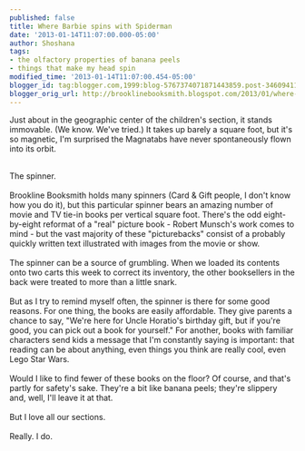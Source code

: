 ```yaml
---
published: false
title: Where Barbie spins with Spiderman
date: '2013-01-14T11:07:00.000-05:00'
author: Shoshana
tags:
- the olfactory properties of banana peels
- things that make my head spin
modified_time: '2013-01-14T11:07:00.454-05:00'
blogger_id: tag:blogger.com,1999:blog-5767374071871443859.post-3460941171687984577
blogger_orig_url: http://brooklinebooksmith.blogspot.com/2013/01/where-barbie-spins-with-spiderman.html
---
```


Just about in the geographic center of the children's section, it stands immovable. (We know. We've tried.) It takes up barely a square foot, but it's so magnetic, I'm surprised the Magnatabs have never spontaneously flown into its orbit.<br /><div><br /></div><div>The spinner.</div><div><br /></div><div>Brookline Booksmith holds many spinners (Card &amp; Gift people, I don't know how you do it), but this particular spinner bears an amazing number of movie and TV tie-in books per vertical square foot. There's the odd eight-by-eight reformat of a "real" picture book - Robert Munsch's work comes to mind - but the vast majority of these "picturebacks" consist of a probably quickly written text illustrated with images from the movie or show.&nbsp;</div><div><br /></div><div>The spinner can be a source of grumbling. When we loaded its contents onto two carts this week to correct its inventory, the other booksellers in the back were treated to more than a little snark.</div><div><br /></div><div>But as I try to remind myself often, the spinner is there for some good reasons. For one thing, the books are easily affordable. They give parents a chance to say, "We're here for Uncle Horatio's birthday gift, but if you're good, you can pick out a book for yourself." For another, books with familiar characters send kids a message that I'm constantly saying is important: that reading can be about anything, even things you think are really cool, even Lego Star Wars.</div><div><br /></div><div>Would I like to find fewer of these books on the floor? Of course, and that's partly for safety's sake. They're a bit like banana peels; they're slippery and, well, I'll leave it at that.<br /><br />But I love all our sections.<br /><br />Really. I do.</div>